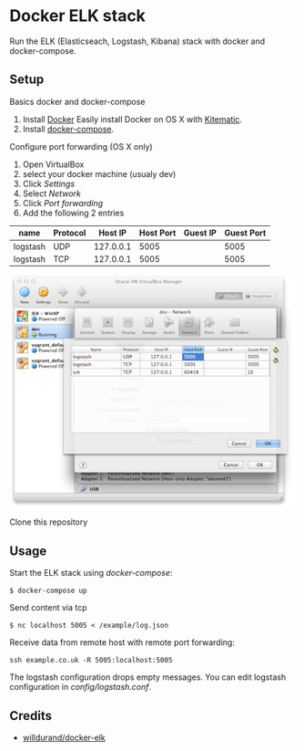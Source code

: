 # Docker ELK stack

Run the ELK (Elasticseach, Logstash, Kibana) stack with docker and docker-compose.

## Setup

Basics docker and docker-compose

1. Install [Docker](http://docker.io)
   Easily install Docker on OS X with [Kitematic](https://kitematic.com/).
2. Install [docker-compose](http://docs.docker.com/compose/install/).

Configure port forwarding (OS X only)

1. Open VirtualBox
2. select your docker machine (usualy dev)
3. Click *Settings*
4. Select *Network*
5. Click *Port forwarding*
6. Add the following 2 entries  

| name     | Protocol | Host IP   | Host Port | Guest IP | Guest Port |
|----------|----------|-----------|-----------|----------|------------|
| logstash | UDP      | 127.0.0.1 | 5005      |          | 5005       |
| logstash | TCP      | 127.0.0.1 | 5005      |          | 5005       |

![Port forwarding with VirtualBox](images/virtual-box-port-forwarding.png)

Clone this repository
## Usage

Start the ELK stack using *docker-compose*:

```
$ docker-compose up
```

Send content via tcp

```
$ nc localhost 5005 < /example/log.json
```

Receive data from remote host with remote port forwarding:
```
ssh example.co.uk -R 5005:localhost:5005
```

The logstash configuration drops empty messages.
You can edit logstash configuration in *config/logstash.conf*.

## Credits

- [willdurand/docker-elk](https://github.com/willdurand/docker-elk)
